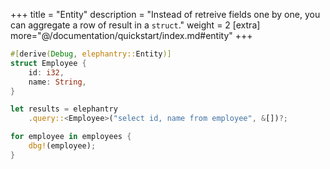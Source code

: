 +++
title = "Entity"
description = "Instead of retreive fields one by one, you can aggregate a row of result in a `struct`."
weight = 2
[extra]
more="@/documentation/quickstart/index.md#entity"
+++

```rust
#[derive(Debug, elephantry::Entity)]
struct Employee {
    id: i32,
    name: String,
}

let results = elephantry
    .query::<Employee>("select id, name from employee", &[])?;

for employee in employees {
    dbg!(employee);
}
```
